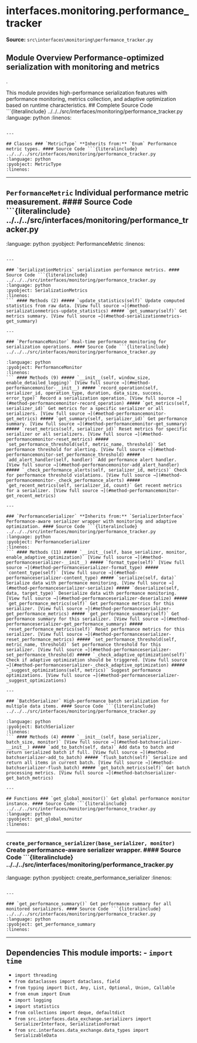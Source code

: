 # interfaces.monitoring.performance_tracker

**Source:** `src\interfaces\monitoring\performance_tracker.py`

## Module Overview Performance-optimized serialization with monitoring and metrics

.


This module provides high-performance serialization features with performance monitoring, metrics collection,
and adaptive optimization based on runtime characteristics. ## Complete Source Code ```{literalinclude} ../../../src/interfaces/monitoring/performance_tracker.py
:language: python
:linenos:
```

---

## Classes ### `MetricType` **Inherits from:** `Enum` Performance metric types. #### Source Code ```{literalinclude} ../../../src/interfaces/monitoring/performance_tracker.py
:language: python
:pyobject: MetricType
:linenos:
```

---

## `PerformanceMetric` Individual performance metric measurement. #### Source Code ```{literalinclude} ../../../src/interfaces/monitoring/performance_tracker.py

:language: python
:pyobject: PerformanceMetric
:linenos:
```

---

### `SerializationMetrics` serialization performance metrics. #### Source Code ```{literalinclude} ../../../src/interfaces/monitoring/performance_tracker.py
:language: python
:pyobject: SerializationMetrics
:linenos:
``` #### Methods (2) ##### `update_statistics(self)` Update computed statistics from raw data. [View full source →](#method-serializationmetrics-update_statistics) ##### `get_summary(self)` Get metrics summary. [View full source →](#method-serializationmetrics-get_summary)

---

### `PerformanceMonitor` Real-time performance monitoring for serialization operations. #### Source Code ```{literalinclude} ../../../src/interfaces/monitoring/performance_tracker.py

:language: python
:pyobject: PerformanceMonitor
:linenos:
``` #### Methods (9) ##### `__init__(self, window_size, enable_detailed_logging)` [View full source →](#method-performancemonitor-__init__) ##### `record_operation(self, serializer_id, operation_type, duration, data_size, success, error_type)` Record a serialization operation. [View full source →](#method-performancemonitor-record_operation) ##### `get_metrics(self, serializer_id)` Get metrics for a specific serializer or all serializers. [View full source →](#method-performancemonitor-get_metrics) ##### `get_summary(self, serializer_id)` Get performance summary. [View full source →](#method-performancemonitor-get_summary) ##### `reset_metrics(self, serializer_id)` Reset metrics for specific serializer or all serializers. [View full source →](#method-performancemonitor-reset_metrics) ##### `set_performance_threshold(self, metric_name, threshold)` Set performance threshold for alerting. [View full source →](#method-performancemonitor-set_performance_threshold) ##### `add_alert_handler(self, handler)` Add performance alert handler. [View full source →](#method-performancemonitor-add_alert_handler) ##### `_check_performance_alerts(self, serializer_id, metrics)` Check for performance threshold violations. [View full source →](#method-performancemonitor-_check_performance_alerts) ##### `get_recent_metrics(self, serializer_id, count)` Get recent metrics for a serializer. [View full source →](#method-performancemonitor-get_recent_metrics)

---

### `PerformanceSerializer` **Inherits from:** `SerializerInterface` Performance-aware serializer wrapper with monitoring and adaptive optimization. #### Source Code ```{literalinclude} ../../../src/interfaces/monitoring/performance_tracker.py
:language: python
:pyobject: PerformanceSerializer
:linenos:
``` #### Methods (11) ##### `__init__(self, base_serializer, monitor, enable_adaptive_optimization)` [View full source →](#method-performanceserializer-__init__) ##### `format_type(self)` [View full source →](#method-performanceserializer-format_type) ##### `content_type(self)` [View full source →](#method-performanceserializer-content_type) ##### `serialize(self, data)` Serialize data with performance monitoring. [View full source →](#method-performanceserializer-serialize) ##### `deserialize(self, data, target_type)` Deserialize data with performance monitoring. [View full source →](#method-performanceserializer-deserialize) ##### `get_performance_metrics(self)` Get performance metrics for this serializer. [View full source →](#method-performanceserializer-get_performance_metrics) ##### `get_performance_summary(self)` Get performance summary for this serializer. [View full source →](#method-performanceserializer-get_performance_summary) ##### `reset_performance_metrics(self)` Reset performance metrics for this serializer. [View full source →](#method-performanceserializer-reset_performance_metrics) ##### `set_performance_threshold(self, metric_name, threshold)` Set performance threshold for this serializer. [View full source →](#method-performanceserializer-set_performance_threshold) ##### `_check_adaptive_optimization(self)` Check if adaptive optimization should be triggered. [View full source →](#method-performanceserializer-_check_adaptive_optimization) ##### `_suggest_optimizations(self, metrics)` Suggest performance optimizations. [View full source →](#method-performanceserializer-_suggest_optimizations)

---

### `BatchSerializer` High-performance batch serialization for multiple data items. #### Source Code ```{literalinclude} ../../../src/interfaces/monitoring/performance_tracker.py

:language: python
:pyobject: BatchSerializer
:linenos:
``` #### Methods (4) ##### `__init__(self, base_serializer, batch_size, monitor)` [View full source →](#method-batchserializer-__init__) ##### `add_to_batch(self, data)` Add data to batch and return serialized batch if full. [View full source →](#method-batchserializer-add_to_batch) ##### `flush_batch(self)` Serialize and return all items in current batch. [View full source →](#method-batchserializer-flush_batch) ##### `get_batch_metrics(self)` Get batch processing metrics. [View full source →](#method-batchserializer-get_batch_metrics)

---

## Functions ### `get_global_monitor()` Get global performance monitor instance. #### Source Code ```{literalinclude} ../../../src/interfaces/monitoring/performance_tracker.py
:language: python
:pyobject: get_global_monitor
:linenos:
```

---

### `create_performance_serializer(base_serializer, monitor)` Create performance-aware serializer wrapper. #### Source Code ```{literalinclude} ../../../src/interfaces/monitoring/performance_tracker.py

:language: python
:pyobject: create_performance_serializer
:linenos:
```

---

### `get_performance_summary()` Get performance summary for all monitored serializers. #### Source Code ```{literalinclude} ../../../src/interfaces/monitoring/performance_tracker.py
:language: python
:pyobject: get_performance_summary
:linenos:
```

---

## Dependencies This module imports: - `import time`

- `import threading`
- `from dataclasses import dataclass, field`
- `from typing import Dict, Any, List, Optional, Union, Callable`
- `from enum import Enum`
- `import logging`
- `import statistics`
- `from collections import deque, defaultdict`
- `from src.interfaces.data_exchange.serializers import SerializerInterface, SerializationFormat`
- `from src.interfaces.data_exchange.data_types import SerializableData`
